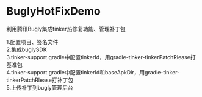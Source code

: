 # BuglyHotFixDemo
利用腾讯Bugly集成tinker热修复功能、管理补丁包

1.配置项目、签名文件  
2.集成buglySDK  
3.tinker-support.gradle中配置tinkerId，用gradle-tinker-tinkerPatchRlease打基准包  
4.tinker-support.gradle中配置tinkerId和baseApkDir，用gradle-tinker-tinkerPatchRlease打补丁包  
5.上传补丁到bugly管理后台  
